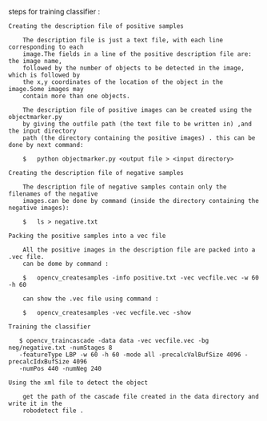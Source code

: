 steps for training classifier :

    Creating the description file of positive samples

        The description file is just a text file, with each line corresponding to each
        image.The fields in a line of the positive description file are: the image name,
        followed by the number of objects to be detected in the image, which is followed by
        the x,y coordinates of the location of the object in the image.Some images may
        contain more than one objects.

        The description file of positive images can be created using the objectmarker.py
        by giving the outfile path (the text file to be written in) ,and the input directory
        path (the directory containing the positive images) . this can be done by next command:

        $   python objectmarker.py <output file > <input directory>

    Creating the description file of negative samples

        The description file of negative samples contain only the filenames of the negative
        images.can be done by command (inside the directory containing the negative images):

        $   ls > negative.txt

    Packing the positive samples into a vec file

        All the positive images in the description file are packed into a .vec file.
        can be dome by command :

        $   opencv_createsamples -info positive.txt -vec vecfile.vec -w 60 -h 60

        can show the .vec file using command :

        $   opencv_createsamples -vec vecfile.vec -show

    Training the classifier

       $ opencv_traincascade -data data -vec vecfile.vec -bg neg/negative.txt -numStages 8
       -featureType LBP -w 60 -h 60 -mode all -precalcValBufSize 4096 -precalcIdxBufSize 4096
       -numPos 440 -numNeg 240

    Using the xml file to detect the object

        get the path of the cascade file created in the data directory and write it in the
        robodetect file .
